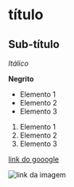 # título 

## Sub-título

*Itálico*


**Negrito**

- Elemento 1
- Elemento 2
- Elemento 3 

1) Elemento 1
2) Elemento 2
3) Elemento 3

[link do gooogle](https:/www.google.com.br)



![link da imagem](https://th.bing.com/th?id=OIP.8SVgggxQcO5L6Dw_61ac4QHaEK&w=333&h=187&c=8&rs=1&qlt=90&o=6&dpr=1.3&pid=3.1&rm=2)

